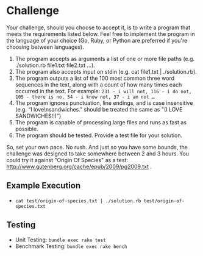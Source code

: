 # Challenge

Your challenge, should you choose to accept it, is to write a program that meets the requirements listed below. Feel free to implement the program in the language of your choice (Go, Ruby, or Python are preferred if you're choosing between languages).

1. The program accepts as arguments a list of one or more file paths (e.g. ./solution.rb file1.txt file2.txt ...). 
2. The program also accepts input on stdin (e.g. cat file1.txt | ./solution.rb). 
3. The program outputs a list of the 100 most common three word sequences in the text, along with a count of how many times each occurred in the text. For example: `231 - i will not, 116 - i do not, 105 - there is no, 54 - i know not, 37 - i am not …`
4. The program ignores punctuation, line endings, and is case insensitive (e.g. “I love\nsandwiches.” should be treated the same as "(I LOVE SANDWICHES!!)") 
5. The program is capable of processing large files and runs as fast as possible. 
6. The program should be tested. Provide a test file for your solution.

So, set your own pace. No rush. And just so you have some bounds, the challenge was designed to take somewhere between 2 and 3 hours. You could try it against "Origin Of Species" as a test: http://www.gutenberg.org/cache/epub/2009/pg2009.txt .

## Example Execution

- `cat test/origin-of-species.txt | ./solution.rb test/origin-of-species.txt`

## Testing

- Unit Testing: `bundle exec rake test`
- Benchmark Testing: `bundle exec rake bench`